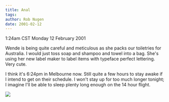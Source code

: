```yaml
---
title: Anal
tags: 
author: Rob Nugen
date: 2001-02-12
---
```


<title>Wende packing for Australia</title>
<p class=date>1:24am CST Monday 12 February 2001</p>

<p>Wende is being quite careful and meticulous as she packs our
toiletries for Australia.  I would just toss soap and shampoo and
towel into a bag.  She's using her new label maker to label items with
typeface perfect lettering.  Very cute.</p>

<p>I think it's 6:24pm in Melbourne now.  Still quite a few hours to
stay awake if I intend to get on their schedule.  I won't stay up for
too much longer tonight; I imagine I'll be able to sleep plenty long
enough on the 14 hour flight.</p>

<p><img src='/images/rob/wL-ROB.gif'/></p>

